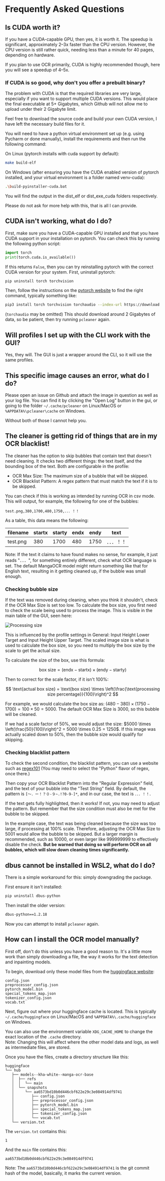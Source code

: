 # Frequently Asked Questions

## Is CUDA worth it?

If you have a CUDA-capable GPU, then yes, it is worth it. The speedup is significant, approximately
2–3x faster than the CPU version. However, the CPU version is still rather quick, needing less than a minute
for 40 pages, depending on hardware. 

If you plan to use OCR primarily, CUDA is highly recommended though, here you will see a speedup of 4–5x.

### If CUDA is so good, why don't you offer a prebuilt binary?

The problem with CUDA is that the required libraries are very large, especially if you want to support
multiple CUDA versions. This would place the final executable at 5+ Gigabytes, which Github will not allow me
to upload under their 2 Gigabyte limit.

Feel free to download the source code and build your own CUDA version, I have left the necessary build files for it. 

You will need to have a python virtual environment set up (e.g. using Pycharm or done manually), install the requirements and then run the following command:

On Linux (pytorch installs with cuda support by default):
```bash
make build-elf
```

On Windows (after ensuring you have the CUDA enabled version of pytorch installed, and your virtual environment is a folder named venv-cuda):
```bash
.\build-pyinstaller-cuda.bat
```

You will find the output in the dist_elf or dist_exe_cuda folders respectively.

Please do not ask for more help with this, that is all I can provide.

## CUDA isn't working, what do I do?

First, make sure you have a CUDA-capable GPU installed and that you have CUDA support
in your installation on pytorch. You can check this by running the following python script:

```python
import torch
print(torch.cuda.is_available())
```

If this returns `False`, then you can try reinstalling pytorch with the correct CUDA version
for your system. First, uninstall pytorch:

```bash
pip uninstall torch torchvision
```

Then, follow the instructions on the [pytorch website](https://pytorch.org/get-started/locally/)
to find the right command, typically something like:

```bash
pip3 install torch torchvision torchaudio --index-url https://download.pytorch.org/whl/cu118
```
(`torchaudio` may be omitted)
This should download around 2 Gigabytes of data, so be patient, then try running `pcleaner` again.


## Will profiles I set up with the CLI work with the GUI?

Yes, they will. The GUI is just a wrapper around the CLI, so it will use the same profiles.


## This specific image causes an error, what do I do?

Please open an issue on Github and attach the image in question as well as your log file. You can find it by clicking
the "Open Log" button in the gui, or going to the folder `~/.cache/pcleaner` on Linux/MacOS or `%APPDATA%\pcleaner\cache` on Windows.

Without both of those I cannot help you.


## The cleaner is getting rid of things that are in my OCR blacklist!

The cleaner has the option to skip bubbles that contain text that doesn't need cleaning.
It checks two different things: the text itself, and the bounding box of the text.
Both are configurable in the profile:
- OCR Max Size: The maximum size of a bubble that will be skipped.
- OCR Blacklist Pattern: A regex pattern that must match the text if it is to be skipped.

You can check if this is working as intended by running OCR in csv mode.
This will output, for example, the following for one of the bubbles:
```
test.png,380,1700,480,1750,．．．！！
```
As a table, this data means the following:

|filename|startx|starty|endx|endy|text
|---|---|---|---|---|---|
test.png|380|1700|480|1750|．．．！！

Note: If the text it claims to have found makes no sense, for example, it just reads "．．．", for something
entirely different, check what OCR language is set. The default MangaOCR model might return something like that
for English text, resulting in it getting cleaned up, if the bubble was small enough.

### Checking bubble size

If the text was removed during cleaning, when you think it shouldn't, check if the OCR Max Size is set too low.
To calculate the box size, you first need to check the scale being used to process the image.
This is visible in the main table of the GUI, seen here:

![Processing size](https://raw.githubusercontent.com/VoxelCubes/PanelCleaner/master/media/processing_size.png) 

This is influenced by the profile settings in General: Input Height Lower Target and Input Height Upper Target.
The scaled image size is what is used to calculate the box size, so you need to multiply the box size by the scale to get the actual size.

To calculate the size of the box, use this formula:

$$
\text{box size} = (\text{endx} - \text{startx}) \times (\text{endy} - \text{starty})
$$

Then to correct for the scale factor, if it isn't 100%:

$$
\text{actual box size} = \text{box size} \times \left(\frac{\text{processing size percentage}}{100}\right)^2
$$

For example, we would calculate the box size as: $(480 - 380) \times (1750 - 1700) = 100 \times 50 = 5000$.
The default OCR Max Size is 3000, so this bubble will be cleaned.

If we had a scale factor of 50%, we would adjust the size: $5000 \times \left(\frac{50}{100}\right)^2 = 5000 \times 0.25 = 1250$.
If this image was actually scaled down to 50%, then the bubble size would qualify for skipping.

### Checking blacklist pattern

To check the second condition, the blacklist pattern, you can use a website such as [regex101](https://regex101.com/)
(You may need to select the "Python" flavor of regex, once there.)

Then copy your OCR Blacklist Pattern into the "Regular Expression" field, and the text of your bubble into the "Test String" field.
By default, the pattern is `[～．ー！？０-９~.!?0-9-]*`, and in our case, the text is `．．．！！`.

If the text gets fully highlighted, then it works! If not, you may need to adjust the pattern.
But remember that the size condition must also be met for the bubble to be skipped.

In the example case, the text was being cleaned because the size was too large, if processing at 100% scale.
Therefore, adjusting the OCR Max Size to 5001 would allow the bubble to be skipped. But a larger margin is recommended,
such as 10000, or even larger like 999999999 to effectively disable the check. **But be warned that doing so will perform
OCR on all bubbles, which will slow down cleaning times significantly.**

## dbus cannot be installed in WSL2, what do I do?

There is a simple workaround for this: simply downgrading the package.

First ensure it isn't installed:
```bash
pip uninstall dbus-python
```

Then install the older version:
```bash
dbus-python==1.2.18
```

Now you can attempt to install `pcleaner` again.

## How can I install the OCR model manually?

First off, don't do this unless you have a good reason to. It's a little more work than simply downloading a file,
the way it works for the text detection and inpainting models.

To begin, download only these model files from the [huggingface website](https://huggingface.co/kha-white/manga-ocr-base/tree/main):
```
config.json
preprocessor_config.json
pytorch_model.bin
special_tokens_map.json
tokenizer_config.json
vocab.txt
```

Next, figure out where your huggingface cache is located. This is typically `~/.cache/huggingface` on Linux/MacOS and `%APPDATA%\.cache/huggingface` on Windows.

You can also use the environment variable `XDG_CACHE_HOME` to change the exact location of the `.cache` directory. \
Note: Changing this will affect where the other model data and logs, as well as intermediate files, are stored.

Once you have the files, create a directory structure like this:
```
huggingface
└── hub
   ├── models--kha-white--manga-ocr-base
   │  ├── refs
   │  │  └── main
   │  └── snapshots
   │     └── aa6573bd10b0d446cbf622e29c3e084914df9741
   │        ├── config.json
   │        ├── preprocessor_config.json
   │        ├── pytorch_model.bin
   │        ├── special_tokens_map.json
   │        ├── tokenizer_config.json
   │        └── vocab.txt
   └── version.txt
```
The `version.txt` contains this:
```
1
```
And the `main` file contains this:
```
aa6573bd10b0d446cbf622e29c3e084914df9741
```

Note: The `aa6573bd10b0d446cbf622e29c3e084914df9741` is the git commit hash of the model, basically, it marks the current version.
